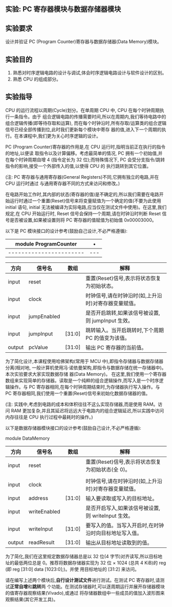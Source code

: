 ## 实验: PC 寄存器模块与数据存储器模块

## 实验要求

设计并验证 PC (Program Counter)寄存器与数据存储器(Data Memory)模块。

## 实验目的

1. 熟悉对时序逻辑电路的设计与调试,体会时序逻辑电路设计与软件设计的区别。
2. 熟悉 CPU 的组成部分。

## 实验指导

CPU 的运行流程以周期(Cycle)划分。在单周期 CPU 中, CPU 在每个时钟周期执行一条指令。由于 组合逻辑电路的传播需要时间,所以在周期内,我们等待电路中的组合逻辑传播(即等待存取和运算), 而在每个时钟沿时,所有存取/运算类的组合逻辑信号已经全部传播到位,此时我们更新每个模块中寄存 器的值,进入下一个周期的执行。在本课程中,我们更为关心时序逻辑的设计。

PC (Program Counter)寄存器的作用是,在 CPU 运行时,指明当前正在执行的指令的地址,以便读 取指令以及计算偏移。考虑最简单的情况, PC 拥有一个初始值,并在每个时钟周期自增 4 (指令定长为 32 位);而特殊情况下, PC 会受分支指令/跳转指令的影响,接受一个外部传入的值,以使得 CPU 的 执行跳转到其它位置。

(注: PC 寄存器与通用寄存器(General Registers)不同,它拥有独立的电路,并在 CPU 运行时通过 与通用寄存器不同的方式来访问和修改。)

在电路开始工作时,其内部的状态(寄存器的值)是不确定的,所以我们需要在电路开始运行时通过一个重置(Reset)信号来将变量赋值为一个确定的值(不要为此使用 initial 语句, initial 无法被编译为实际电路,应当仅在测试文件中使用)。在这里,我们规定,在 CPU 开始运行时, Reset 信号会保持一个周期,请在时钟沿时判断 Reset 信号是否被设置,如果被设置则将 PC 寄存器的值赋值为初始值 0x00003000。

以下是 PC 模块接口的设计参考(鼓励自己设计,不必严格遵循):

| module ProgramCounter   | •  |
| ----------------------- | --- |
| ----------------------- | --- |

| 方向   | 信号名      | 数组   | 解释                                                 |
| ------ | ----------- | ------ | ---------------------------------------------------- |
| input  | reset       |        | 重置(Reset)信号,表示将状态恢复为初始状态。           |
| input  | clock       |        | 时钟信号,请在时钟沿时(如,上升沿时)对寄存器变量赋值。 |
| input  | jumpEnabled |        | 是否开启跳转,如果该信号被设置,则 jumpInput 生效。    |
| input  | jumpInput   | [31:0] | 跳转输入。当开启跳转时,下个周期 PC 的值变为该值。    |
| output | pcValue     | [31:0] | 输出 PC 寄存器的当前值。                             |

为了简化设计,本课程使用哈佛架构(常用于 MCU 中),即指令存储器与数据存储器分离(相对地, 一般计算机使用冯·诺依曼架构,即指令与数据存储在统一存储器中)。本次实验要求大家实现数据存储 器(Data Memory)。 在这里,我们使用一个寄存器数组来实现简单的存储器。读取是一个纯粹的组合逻辑操作,而写入是一个时序逻辑操作。与 PC 寄存器相同,在每个时钟周期结束时,为存储器执行写入操作。与 PC 寄存器相同,我们使用一个重置(Reset)信号来初始化数据存储器的值。

(注: 实践中,考虑到电路的成本和体积往往不这么实现存储器,而是使用 RAM。访问 RAM 更加复杂,并且其延迟将远远大于电路内的组合逻辑延迟,所以实践中访问内存往往是 CPU 执行过程中最耗时的操作。)

以下是数据存储器模块接口的设计参考(鼓励自己设计,不必严格遵循):

module DataMemory

| 方向   | 信号名       | 数组   | 解释                                                  |
| ------ | ------------ | ------ | ----------------------------------------------------- |
| input  | reset        |        | 重置(Reset)信号,表示将状态恢复为初始状态(全 0)。      |
|        |              |        |                                                       |
| input  | clock        |        | 时钟信号,请在时钟沿时(如,上升沿时)对寄存器变量赋值。  |
| input  | address      | [31:0] | 输入要读取或写入的目标地址。                          |
| input  | writeEnabled |        | 是否开启写入,如果该信号被设置,则 writeInput 生效。    |
| input  | writeInput   | [31:0] | 要写入的值。当写入开启时,在时钟沿时向目标地址写入值。 |
| output | readResult   | [31:0] | 输出从目标地址读取到的值。                            |

为了简化,我们在这里规定数据存储器总是以 32 位(4 字节)对齐读写,所以目标地址的最低两位总是 0。推荐将数据存储器实现为 32 位 × 1024 (总共 4 KiB)的 reg (即 reg [31:0] data [1023:0];)。并使 用目标地址的 [31:2] 来访问。

请在编写上述两个模块后,**自行设计测试文件**进行测试。在测试 PC 寄存器时,请测试**正常自增**和**跳转**两 个功能。在测试存储器时,可以逐周期运行并展开存储器模块的值寄存器观察结果(Vivado),或通过 将存储器数组中一些成员的值加入波形图来观察结果(其它开发工具)。
